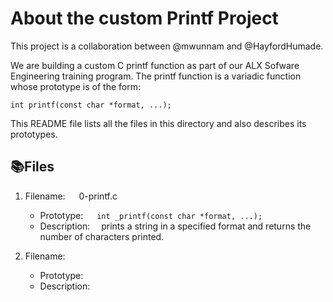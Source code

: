 <h1>About the custom Printf Project</h1>

This project is a collaboration between @mwunnam and @HayfordHumade.

We are building a custom C printf function as part of our ALX Sofware Engineering training program.
The printf function is a variadic function whose prototype is of the form:

	int printf(const char *format, ...);

This README file lists all the files in this directory and also describes its prototypes.

<h2>📚Files</h2>

1. Filename:	&emsp; 0-printf.c
   - Prototype:	&emsp; `int _printf(const char *format, ...);`
   - Description:&emsp; prints a string in a specified format and returns the number of characters printed.
 
2. Filename:	&emsp;
   - Prototype:	&emsp;
   - Description:&emsp;
